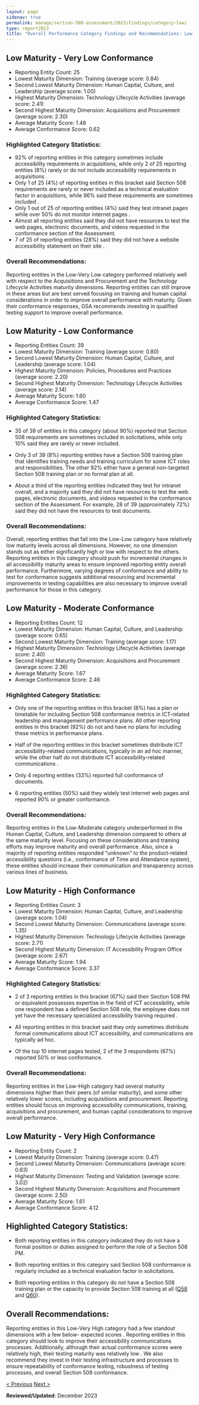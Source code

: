 ```yaml
---
layout: page
sidenav: true
permalink: manage/section-508-assessment/2023/findings/category-low/
type: report2023
title: "Overall Performance Category Findings and Recommendations: Low Maturity Categories"
---
```

<!-- L-VL -->
## Low Maturity - Very Low Conformance
<div class="border-base padding-1 callout-box-bottom-left" style="width: auto;"> 
  <p>
    <ul class="list-item-spacer">
      <li>Reporting Entity Count: 25</li>
      <li>Lowest Maturity Dimension: Training (average score: 0.84)</li>
      <li>Second Lowest Maturity Dimension: Human Capital, Culture, and Leadership (average score: 1.00)</li>
      <li>Highest Maturity Dimension: Technology Lifecycle Activities (average score: 2.41)</li>
      <li>Second Highest Maturity Dimension: Acquisitions and Procurement (average score: 2.30)</li>
      <li>Average Maturity Score: 1.48</li>
      <li>Average Conformance Score: 0.62</li>
    </ul>
  </p>
</div>

### Highlighted Category Statistics:
* 92% of reporting entities in this category sometimes include accessibility requirements in acquisitions, while only 2 of 25 reporting entities (8%) rarely or do not include accessibility requirements in acquisitions .
* Only 1 of 25 (4%) of reporting entities in this bracket said Section 508 requirements are rarely or never included as a technical evaluation factor in acquisitions, while 96% said these requirements are sometimes included .
* Only 1 out of 25 of reporting entities (4%) said they test intranet pages while over 50% do not monitor internet pages .
* Almost all reporting entities said they did not have resources to test the web pages, electronic documents, and videos requested in the conformance section of the Assessment.
* 7 of 25 of reporting entities (28%) said they did not have a website accessibility statement on their site .

### Overall Recommendations:
Reporting entities in the Low-Very Low category performed relatively well with respect to the Acquisitions and Procurement and the Technology Lifecycle Activities maturity dimensions. Reporting entities can still improve in these areas but are best served focusing on training and human capital considerations in order to improve overall performance with maturity. Given their conformance responses, GSA recommends investing in qualified testing support to improve overall performance.

<!-- L-L -->
## Low Maturity - Low Conformance
<div class="border-base padding-1 callout-box-bottom-left" style="width: auto;">
  <p>
    <ul class="list-item-spacer">
      <li>Reporting Entities Count: 39</li>
      <li>Lowest Maturity Dimension: Training (average score: 0.80)</li>
      <li>Second Lowest Maturity Dimension: Human Capital, Culture, and Leadership (average score: 1.04)</li>
      <li>Highest Maturity Dimension: Policies, Procedures and Practices (average score: 2.20)</li>
      <li>Second Highest Maturity Dimension: Technology Lifecycle Activities (average score: 2.14)</li>
      <li>Average Maturity Score: 1.60</li>
      <li>Average Conformance Score: 1.47</li>
    </ul>
  </p>
</div>

### Highlighted Category Statistics:
* 35 of 39 of entities in this category (about 90%) reported that Section 508 requirements are sometimes included in solicitations, while only 10% said they are rarely or never included.</li>

* Only 3 of 39 (8%) reporting entities have a Section 508 training plan that identifies training needs and training curriculum for some ICT roles and responsibilities. The other 92% either have a general non-targeted Section 508 training plan or no formal plan at all.</li>

* About a third of the reporting entities indicated they test for intranet overall, and a majority said they did not have resources to test the web pages, electronic documents, and videos requested in the conformance section of the Assessment. For example, 28 of 39 (approximately 72%) said they did not have the resources to test documents.</li>

### Overall Recommendations:
Overall, reporting entities that fall into the Low-Low category have relatively low maturity levels across all dimensions. However, no one dimension stands out as either significantly high or low with respect to the others. Reporting entities in this category should push for incremental changes in all accessibility maturity areas to ensure improved reporting entity overall performance. Furthermore, varying degrees of conformance and ability to test for conformance suggests additional resourcing and incremental improvements in testing capabilities are also necessary to improve overall performance for those in this category.

<!-- L-M -->
## Low Maturity - Moderate Conformance
<div class="border-base padding-1 callout-box-bottom-left" style="width: auto;">
  <p>
    <ul class="list-item-spacer">
        <li>Reporting Entities Count: 12</li>
        <li>Lowest Maturity Dimension: Human Capital, Culture, and Leadership (average score: 0.65)</li>
        <li>Second Lowest Maturity Dimension: Training (average score: 1.17)</li>
        <li>Highest Maturity Dimension: Technology Lifecycle Activities (average score: 2.40)</li>
        <li>Second Highest Maturity Dimension: Acquisitions and Procurement (average score: 2.36)</li>
        <li>Average Maturity Score: 1.67</li>
        <li>Average Conformance Score: 2.46</li>
    </ul>
  </p>
</div>

### Highlighted Category Statistics:
* Only one of the reporting entities in this bracket (8%) has a plan or timetable for including Section 508 conformance metrics in ICT-related leadership and management performance plans. All other reporting entities in this bracket (92%) do not and have no plans for including these metrics in performance plans.

* Half of the reporting entities in this bracket sometimes distribute ICT accessibility-related communications, typically in an ad hoc manner, while the other half do not distribute ICT accessibility-related communications .

* Only 4 reporting entities (33%) reported full conformance of documents.

* 6 reporting entities (50%) said they widely test internet web pages and reported 90% or greater conformance.

### Overall Recommendations:
Reporting entities in the Low-Moderate category underperformed in the Human Capital, Culture, and Leadership dimension compared to others at the same maturity level. Focusing on these considerations and training efforts may improve maturity and overall performance. Also, since a majority of reporting entities responded “unknown” to the product-related accessibility questions (i.e., conformance of Time and Attendance system), these entities should increase their communication and transparency across various lines of business.

<!-- L-H -->
## Low Maturity - High Conformance
<div class="border-base padding-1 callout-box-bottom-left" style="width: auto;">
  <p>
    <ul class="list-item-spacer">
      <li>Reporting Entities Count: 3</li>
      <li>Lowest Maturity Dimension: Human Capital, Culture, and Leadership (average score: 1.04)</li>
      <li>Second Lowest Maturity Dimension: Communications (average score: 1.35)</li>
      <li>Highest Maturity Dimension: Technology Lifecycle Activities (average score: 2.71)</li>
      <li>Second Highest Maturity Dimension: IT Accessibility Program Office (average score: 2.67)</li>
      <li>Average Maturity Score: 1.94</li>
      <li>Average Conformance Score: 3.37</li>
    </ul>
  </p>
</div>

### Highlighted Category Statistics:
* 2 of 3 reporting entities in this bracket (67%) said their Section 508 PM or equivalent possesses expertise in the field of ICT accessibility, while one respondent has a defined Section 508 role, the employee does not yet have the necessary specialized accessibility training required .

* All reporting entities in this bracket said they only sometimes distribute formal communications about ICT accessibility, and communications are typically ad hoc.

* Of the top 10 internet pages tested, 2 of the 3 respondents (67%) reported 50% or less conformance.

### Overall Recommendations:
Reporting entities in the Low-High category had several maturity dimensions higher than their peers (of similar maturity), and some other relatively lower scores, including acquisitions and procurement. Reporting entities should focus on improving accessibility communications, training, acquisitions and procurement, and human capital considerations to improve overall performance.

<!-- L-VH -->
## Low Maturity - Very High Conformance
<div class="border-base padding-1 callout-box-bottom-left" style="width: auto;">
  <p>
    <ul class="list-item-spacer">
      <li>Reporting Entity Count: 2</li>
      <li>Lowest Maturity Dimension: Training (average score: 0.47)</li>
      <li>Second Lowest Maturity Dimension: Communications (average score: 0.63)</li>
      <li>Highest Maturity Dimension: Testing and Validation (average score: 3.02)</li>
      <li>Second Highest Maturity Dimension: Acquisitions and Procurement (average score: 2.50)</li>
      <li>Average Maturity Score: 1.61</li>
      <li>Average Conformance Score: 4.12</li>
    </ul>
  </p>
</div>

## Highlighted Category Statistics:
* Both reporting entities in this category indicated they do not have a formal position or duties assigned to perform the role of a Section 508 PM.

* Both reporting entities in this category said Section 508 conformance is regularly included as a technical evaluation factor in solicitations.

* Both reporting entities in this category do not have a Section 508 training plan or the capacity to provide Section 508 training at all (<a href='{{site.baseurl}}/manage/section-508-assessment/criteria-10/#q58'>Q58</a> and <a href='{{site.baseurl}}/manage/section-508-assessment/criteria-10/#q60'>Q60</a>).

## Overall Recommendations:
Reporting entities in this Low-Very High category had a few standout dimensions with a few below- expected scores . Reporting entities in this category should look to improve their accessibility communications processes. Additionally, although their actual conformance scores were relatively high, their testing maturity was relatively low . We also recommend they invest in their testing infrastructure and processes to ensure repeatability of conformance testing, robustness of testing processes, and overall Section 508 conformance.

<div id="prev-next-section">
    <a class="prev-page" title="Go to previous page" href="{{site.baseurl}}/manage/section-508-assessment/2023/findings/category-very-low/"> < Previous</a>
    <a class="prev-page" title="Go to next page" href="{{site.baseurl}}/manage/section-508-assessment/2023/findings/category-moderate/"> Next > </a>
</div>

**Reviewed/Updated**: December 2023